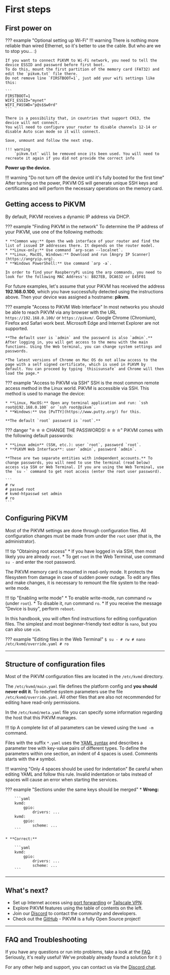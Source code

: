 # First steps

## First power on

??? example "Optional setting up Wi-Fi"
    !!! warning
        There is nothing more reliable than wired Ethernet, so it's better to use the cable. But who are we to stop you... :)

    If you want to connect PiKVM to Wi-Fi network, you need to tell the device ESSID and password before first boot.
    To do this, mount the first partition of the memory card (FAT32) and edit the `pikvm.txt` file there.
    Do not remove line `FIRSTBOOT=1`, just add your wifi settings like this:

    ```
    FIRSTBOOT=1
    WIFI_ESSID="mynet"
    WIFI_PASSWD="p@s$$w0rd"
    ```

    There is a possibility that, in countries that support CH13, the device will not connect.
    You will need to configure your router to disable channels 12-14 or disable Auto scan mode so it will connect.
        
    Save, unmount and follow the next step.
    
    !!! warning
        `pikvm.txt` will be removed once its been used. You will need to recreate it again if you did not provide the correct info

**Power up the device.**

!!! warning "Do not turn off the device until it's fully booted for the first time"
    After turning on the power, PiKVM OS will generate unique SSH keys and certificates and will perform the necessary operations on the memory card.

## Getting access to PiKVM

By default, PiKVM receives a dynamic IP address via DHCP.

??? example "Finding PiKVM in the network"
    To determine the IP address of your PiKVM, use one of the following methods:

    * **Common way:** Open the web interface of your router and find the list of issued IP addresses there. It depends on the router model.
    * **Linux-only:** Use command `arp-scan --localnet`.
    * **Linux, MacOS, Windows:** Download and run [Angry IP Scanner](https://angryip.org).
    * **Windows PowerShell:** Use command `arp -a`.
    
    In order to find your RaspberryPi using the arp commands, you need to look for the following MAC Address's: B827EB, DCA632 or E45F01

For future examples, let's assume that your PiKVM has received the address **192.168.0.100**, which you have successfully detected using the instructions above. Then your device was assigned a hostname: **pikvm**.

??? example "Access to PiKVM Web Interface"
    In most networks you should be able to reach PiKVM via any browser with the URL `https://192.168.0.100/` or `https://pikvm/`. Google Chrome (Chromium), Firefox and Safari work best. Microsoft Edge and Internet Explorer are not supported.

    **The default user is `admin` and the password is also `admin`.** After logging in, you will get access to the menu with the main functions. Using the Web terminal, you can change system settings and passwords.

    *The latest versions of Chrome on Mac OS do not allow access to the page with a self signed certificate, which is used in PiKVM by default. You can proceed by typing `thisisunsafe` and Chrome will then load the page.*

??? example "Access to PiKVM via SSH"
    SSH is the most common remote access method in the Linux world. PiKVM is accessible via SSH. This method is used to manage the device:

    * **Linux, MacOS:** Open any terminal application and run: `ssh root@192.168.0.100` or `ssh root@pikvm`.
    * **Windows:** Use [PuTTY](https://www.putty.org/) for this.

    **The default `root` password is `root`.**

??? danger "✮ ✮ ✮ CHANGE THE PASSWORDS! ✮ ✮ ✮"
    PiKVM comes with the following default passwords:

    * **Linux admin** (SSH, etc.): user `root`, password `root`.
    * **PiKVM Web Interface**: user `admin`, password `admin`.

    **These are two separate entities with independent accounts.** To change passwords, you will need to use the terminal (read below) access via SSH or Web Terminal. If you are using the Web Terminal, use the `su -` command to get root access (enter the root user password).

    ```
    # rw
    # passwd root
    # kvmd-htpasswd set admin
    # ro
    ```


## Configuring PiKVM

Most of the PiKVM settings are done through configuration files. All configuration changes must be made from under the `root` user (that is, the administrator).

!!! tip "Obtaining root access"
    * If you have logged in via SSH, then most likely you are already `root`.
    * To get `root` in the Web Terminal, use command `su -` and enter the root password.

The PiKVM memory card is mounted in read-only mode. It protects the filesystem from damage in case of sudden power outage. To edit any files and make changes, it is necessary to remount the file system to the read-write mode.

!!! tip "Enabling write mode"
    * To enable write-mode, run command `rw` (under `root`).
    * To disable it, run command `ro`.
    * If you receive the message "Device is busy", perform `reboot`.

In this handbook, you will often find instructions for editing configuration files. The simplest and most beginner-friendly text editor is `nano`, but you can also use `vim`.

??? example "Editing files in the Web Terminal"
    ```
    $ su -
    # rw
    # nano /etc/kvmd/override.yaml
    # ro
    ```

-----
## Structure of configuration files

Most of the PiKVM configuration files are located in the `/etc/kvmd` directory.

The `/etc/kvmd/main.yaml` file defines the platform config and **you should never edit it**. To redefine system parameters use the file `/etc/kvmd/override.yaml`. All other files that are also not recommended for editing have read-only permissions.

In the `/etc/kvmd/meta.yaml` file you can specify some information regarding the host that this PiKVM manages.

!!! tip
    A complete list of all parameters can be viewed using the `kvmd -m` command.

Files with the suffix `*.yaml` uses the [YAML syntax](https://docs.ansible.com/ansible/latest/reference_appendices/YAMLSyntax.html)
and describes a parameter tree with key-value pairs of different types.
To define the parameters within one section, an indent of 4 spaces is used.
Comments starts with the `#` symbol.

!!! warning "Only 4 spaces should be used for indentation"
    Be careful when editing YAML and follow this rule.
    Invalid indentation or tabs instead of spaces will cause an error when starting the services.

??? example "Sections under the same keys should be merged"
    * **Wrong:**

        ```yaml
        kvmd:
            gpio:
                drivers: ...
        kvmd:
            gpio:
                scheme: ...
        ```

    * **Correct:**

        ```yaml
        kvmd:
            gpio:
                drivers: ...
                scheme: ...
        ```


-----
## What's next?
* Set up Internet access using [port forwarding](port_forwarding.md) or [Tailscale VPN](tailscale.md).
* Explore PiKVM features using the table of contents on the left.
* Join our [Discord](https://discord.gg/bpmXfz5) to contact the community and developers.
* Check out the [GitHub](https://github.com/pikvm) - PiKVM is a fully Open Source project!


-----
## FAQ and Troubleshooting
If you have any questions or run into problems, take a look at the [FAQ](faq.md).
Seriously, it's really useful! We've probably already found a solution for it :)

For any other help and support, you can contact us via the [Discord chat](https://discord.gg/bpmXfz5).
